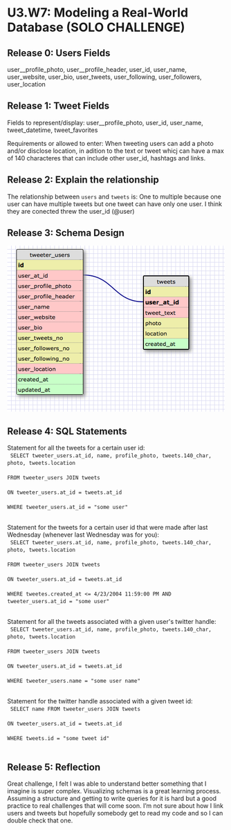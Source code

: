 # U3.W7: Modeling a Real-World Database (SOLO CHALLENGE)

## Release 0: Users Fields

user__profile_photo, user__profile_header, user_id, user_name, user_website, user_bio, user_tweets, user_following, user_followers, user_location

## Release 1: Tweet Fields
<!-- Identify the fields Twitter uses to represent/display a tweet. What are you required or allowed to enter? -->
Fields to represent/display:
user__profile_photo, user_id, user_name, tweet_datetime, tweet_favorites

Requirements or allowed to enter:
When tweeting users can add a photo and/or disclose location, in adition to the text or tweet whicj can have a max of 140 characteres that can include other user_id, hashtags and links.

## Release 2: Explain the relationship
The relationship between `users` and `tweets` is: 
One to multiple because one user can have multiple tweets but one tweet can have only one user.
I think they are conected threw the user_id (@user)

## Release 3: Schema Design
![alt tag](https://raw.githubusercontent.com/sebabelmar/phase_0_unit_3/master/week_7/imgs/Schema-tweeter.png)

## Release 4: SQL Statements
<!-- Include your SQL Statements. How can you make markdown files show blocks of code? -->
Statement for all the tweets for a certain user id:  
<code>
SELECT tweeter_users.at_id, name, profile_photo, tweets.140_char, photo, tweets.location  
FROM tweeter_users JOIN tweets  
ON tweeter_users.at_id = tweets.at_id  
WHERE tweeter_users.at_id = "some user"  
</code>

Statement for the tweets for a certain user id that were made after last Wednesday (whenever last Wednesday was for you):  
<code>
SELECT tweeter_users.at_id, name, profile_photo, tweets.140_char, photo, tweets.location  
FROM tweeter_users JOIN tweets  
ON tweeter_users.at_id = tweets.at_id  
WHERE tweetes.created_at <= 4/23/2004 11:59:00 PM 
AND tweeter_users.at_id = "some user"  
</code>

Statement for all the tweets associated with a given user's twitter handle:  
<code>
SELECT tweeter_users.at_id, name, profile_photo, tweets.140_char, photo, tweets.location  
FROM tweeter_users JOIN tweets  
ON tweeter_users.at_id = tweets.at_id  
WHERE tweeter_users.name = "some user name"  
</code>

Statement for the twitter handle associated with a given tweet id:  
<code>
SELECT name
FROM tweeter_users JOIN tweets  
ON tweeter_users.at_id = tweets.at_id  
WHERE tweets.id = "some tweet id"  
</code>


## Release 5: Reflection
Great challenge, I felt I was able to understand better something that I imagine is super complex.
Visualizing schemas is a great learning process. Assuming a structure and getting to write queries for it is hard but a good practice to real challenges that will come soon.
I’m not sure about how I link users and tweets but hopefully somebody get to read my code and so I can double check that one. 